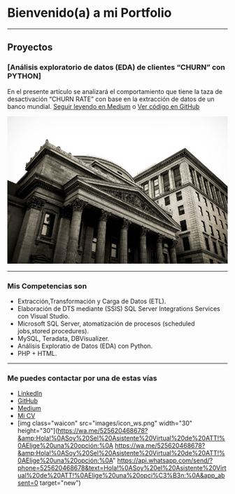 # Bienvenido(a) a mi Portfolio

---

## Proyectos
### [Análisis exploratorio de datos (EDA) de clientes “CHURN” con PYTHON]

En el presente artículo se analizará el comportamiento que tiene la taza de desactivación “CHURN RATE” 
con base en la extracción de datos de un banco mundial. [Seguir leyendo en Medium](https://medium.com/@pacheco.arana.luis/an%C3%A1lisis-exploratorio-de-datos-eda-de-clientes-churn-con-python-14be26484c7c) o [Ver código en GitHub](https://github.com/LuisPacharan/proyecto-portafolio/blob/main/DataSetElegido/Analisis_EDA1_churn.ipynb)


[<img src="images/Bank_EtienneMa.jpeg?raw=true"/>](https://medium.com/@pacheco.arana.luis/an%C3%A1lisis-exploratorio-de-datos-eda-de-clientes-churn-con-python-14be26484c7c)

---

### Mis Competencias son

- Extracción,Transformación y Carga de Datos (ETL).
- Elaboración de DTS mediante (SSIS) SQL Server Integrations Services con Visual Studio.
- Microsoft SQL Server, atomatización de procesos (scheduled jobs,stored procedures). 
- MySQL, Teradata, DBVisualizer.
- Análisis Exploratio de Datos (EDA) con Python.
- PHP + HTML.

---

### Me puedes contactar por una de estas vías

- [LinkedIn](https://www.linkedin.com/in/luis-enrique-pacheco-arana/)
- [GitHub](https://github.com/LuisPacharan/)
- [Medium](https://medium.com/@pacheco.arana.luis)
- [Mi CV](/pdf/CV_LEPA.pdf)
- [img class="waicon" src="images/icon_ws.png" width="30" height="30"](https://wa.me/525620468678?&amp;Hola!%0ASoy%20Sel%20Asistente%20Virtual%20de%20ATT!%0AElige%20una%20opción:%0A
https://wa.me/525620468678?&amp;Hola!%0ASoy%20Sel%20Asistente%20Virtual%20de%20ATT!%0AElige%20una%20opción:%0A" 
https://api.whatsapp.com/send/?phone=525620468678&text=Hola!%0ASoy%20el%20Asistente%20Virtual%20de%20ATT!%0AElige%20una%20opci%C3%B3n:%0A&app_absent=0 target="new")

